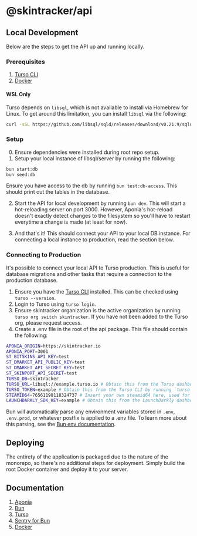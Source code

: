 # @skintracker/api

## Local Development

Below are the steps to get the API up and running locally.

### Prerequisites

1. [Turso CLI](https://docs.turso.tech/)
2. [Docker](https://www.docker.com/)

#### WSL Only

Turso depends on `libsql`, which is not available to install via Homebrew for Linux. To get around this limitation, you can install `libsql` via the following:

```bash
curl -sSL https://github.com/libsql/sqld/releases/download/v0.21.9/sqld-installer.sh | bash
```

### Setup

0. Ensure dependencies were installed during root repo setup.
1. Setup your local instance of libsql/server by running the following:

```bash
bun start:db
bun seed:db
```

Ensure you have access to the db by running `bun test:db-access`. This should print out the tables in the database.

2. Start the API for local development by running `bun dev`. This will start a hot-reloading server on port 3000. However,
   Aponia's hot-reload doesn't exactly detect changes to the filesystem so you'll have to restart everytime a change is made (at least for now).

3. And that's it! This should connect your API to your local DB instance. For connecting a local instance to production, read the section below.

### Connecting to Production

It's possible to connect your local API to Turso production. This is useful for database migrations and other tasks that require a connection to the production database.

1. Ensure you have the [Turso CLI](https://docs.turso.tech/) installed. This can be checked using `turso --version`.
2. Login to Turso using `turso login`.
3. Ensure skintracker organization is the active organization by running `turso org switch skintracker`. If you have not been added to the Turso org, please request access.
4. Create a .env file in the root of the api package. This file should contain the following:

```bash
APONIA_ORIGIN=https://skintracker.io
APONIA_PORT=3001
ST_BITSKINS_API_KEY=test
ST_DMARKET_API_PUBLIC_KEY=test
ST_DMARKET_API_SECRET_KEY=test
ST_SKINPORT_API_SECRET=test
TURSO_DB=skintracker
TURSO_URL=libsql://example.turso.io # Obtain this from the Turso dashboard
TURSO_TOKEN=example # Obtain this from the Turso CLI by running `turso db tokens create skintracker`
STEAMID64=76561198118324737 # Insert your own steamid64 here, used for seeding db
LAUNCHDARKLY_SDK_KEY=example # Obtain this from the LaunchDarkly dashboard
```

Bun will automatically parse any environment variables stored in `.env`, `.env.prod`, or whatever postfix is applied to a .env file. To learn more about this parsing, see the [Bun env documentation](https://bun.sh/docs/runtime/env).

## Deploying

The entirety of the application is packaged due to the nature of the monorepo, so there's no additional steps for deployment. Simply build the root Docker container and deploy it to your server.

## Documentation

1. [Aponia](https://github.com/jacksonsalopek/aponia)
2. [Bun](https://bun.sh/docs)
3. [Turso](https://docs.turso.tech/)
4. [Sentry for Bun](https://docs.sentry.io/platforms/javascript/guides/bun/)
5. [Docker](https://www.docker.com/)
